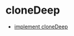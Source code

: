 # cloneDeep

- [implement cloneDeep](https://www.nicksonlvqq.cn/blogs/posts/2019/09/16/_06-clonedeep.html)
